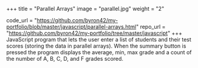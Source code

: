 +++
title = "Parallel Arrays"
image = "parallel.jpg"
weight = "2"

code_url = "https://github.com/byron42/my-portfolio/blob/master/javascript/parallel-arrays.html"
repo_url = "https://github.com/byron42/my-portfolio/tree/master/javascript"
+++
JavaScript program that lets the user enter a list of students and their test scores (storing the data in parallel arrays).  When the summary button is pressed the program displays the average, min, max grade and a count of the number of A, B, C, D, and F grades scored.